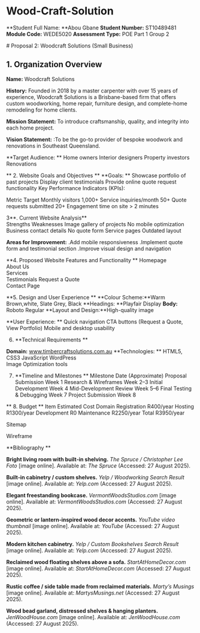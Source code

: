 # Wood-Craft-Solution

**Student Full Name: **Abou Gbane 
**Student Number:** ST10489481 
**Module Code:** WEDE5020 
**Assessment Type:** POE Part 1 
Group 2 
 

​# Proposal 2: Woodcraft Solutions (Small Business) 

## 1. Organization Overview 

**Name:** Woodcraft Solutions 

**History:** Founded in 2018 by a master carpenter with over 15 years of experience, Woodcraft Solutions is a Brisbane-based firm that offers custom woodworking, home repair, furniture design, and complete-home remodeling for home clients. 

**Mission Statement:** To introduce craftsmanship, quality, and integrity into each home project. 

**Vision Statement:** :To be the go-to provider of bespoke woodwork and renovations in Southeast Queensland. 

**Target Audience: **
Home owners 
Interior designers 
Property investors 
Renovations 

** 2. Website Goals and Objectives **
**Goals: **
Showcase portfolio of past projects 
Display client testimonials 
Provide online quote request functionality 
Key Performance Indicators (KPIs): 

Metric                      Target 
Monthly visitors            1,000+ 
Service inquiries/month     50+ 
Quote requests submitted    20+ 
Engagement time on site     > 2 minutes 

 

3**. Current Website Analysis**  
Strengths                       Weaknesses 
Image gallery of projects       No mobile optimization 
Business contact details        No quote form 
Service pages                   Outdated layout 

**Areas for Improvement:** 
.Add mobile responsiveness 
.Implement quote form and testimonial section 
.Improve visual design and navigation 

 

**4. Proposed Website Features and Functionality **
Homepage  
About Us  
Services  
Testimonials 
Request a Quote  
Contact Page  

**5. Design and User Experience **
**Colour Scheme:**Warm Brown,white, Slate Grey, Black 
**Headings: **Playfair Display 
**Body:** Roboto Regular 
**Layout and Design:**High-quality image 

**User Experience: **
Quick navigation 
CTA buttons (Request a Quote, View Portfolio) 
Mobile and desktop usability 

 
6. **Technical Requirements **

**Domain:** www.timbercraftsolutions.com.au 
**Technologies: **
HTML5, CSS3 
JavaScript 
WordPress  
Image Optimization tools 

 
7. **Timeline and Milestones **
Milestone                   Date (Approximate) 
Proposal Submission         Week 1 
Research & Wireframes       Week 2–3 
Initial Development         Week 4 
Mid-Development Review      Week 5–6 
Final Testing & Debugging   Week 7 
Project Submission          Week 8 

 **
8. Budget **
Item                     Estimated Cost 
Domain Registration      R400/year 
Hosting                  R1300/year 
Development              R0 
Maintenance              R2250/year 
Total                    R3950/year 

 
Sitemap 

 

 

 

Wireframe 

 

 

**Bibliography **

 **Bright living room with built‑in shelving.** *The Spruce / Christopher Lee Foto* \[image online]. Available at: *The Spruce* (Accessed: 27 August 2025).

 **Built‑in cabinetry / custom shelves.** *Yelp / Woodworking Search Result* \[image online]. Available at: *Yelp.com* (Accessed: 27 August 2025).

 **Elegant freestanding bookcase.** *VermontWoodsStudios.com* \[image online]. Available at: *VermontWoodsStudios.com* (Accessed: 27 August 2025).

 **Geometric or lantern‑inspired wood decor accents.** *YouTube video thumbnail* \[image online]. Available at: *YouTube* (Accessed: 27 August 2025).

 **Modern kitchen cabinetry.** *Yelp / Custom Bookshelves Search Result* \[image online]. Available at: *Yelp.com* (Accessed: 27 August 2025).

 **Reclaimed wood floating shelves above a sofa.** *StartAtHomeDecor.com* \[image online]. Available at: *StartAtHomeDecor.com* (Accessed: 27 August 2025).

 **Rustic coffee / side table made from reclaimed materials.** *Marty’s Musings* \[image online]. Available at: *MartysMusings.net* (Accessed: 27 August 2025).

 **Wood bead garland, distressed shelves & hanging planters.** *JenWoodHouse.com* \[image online]. Available at: *JenWoodHouse.com* (Accessed: 27 August 2025).
